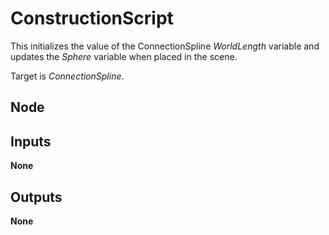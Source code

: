 # ConstructionScript
This initializes the value of the ConnectionSpline *WorldLength*
 variable and updates the *Sphere* variable when placed in the scene.  

Target is *ConnectionSpline*.  

## Node

## Inputs
**None**

## Outputs
**None**